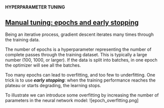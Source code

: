 #### HYPERPARAMETER TUNING
## [Manual tuning: epochs and early stopping](https://www.codecademy.com/paths/build-deep-learning-models-with-tensorflow/tracks/dlsp-getting-started-with-tensorflow/modules/dlsp-implementing-neural-networks/lessons/hyperparameter-tuning-neural/exercises/tuning-epochs-early-stopping)
Being an iterative process, gradient descent iterates many times through the training data.

The number of epochs is a hyperparameter representing the number of complete passes through the training dataset. 
This is typically a large number (100, 1000, or larger). If the data is split into batches, in one epoch the optimizer will see all the batches.

Too many epochs can lead to overfitting, and too few to underfitting. 
One trick is to use ***early stopping***: when the training performance reaches the plateau or starts degrading, the learning stops.

To illustrate we can introduce some overfitting by increasing the number of parameters in the neural network model:
![epoch_overfitting.png]
